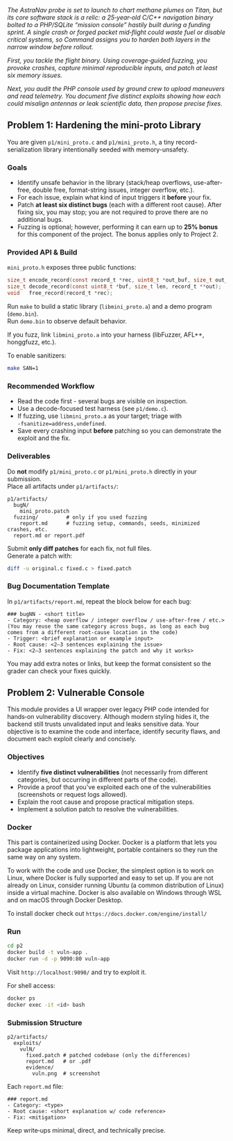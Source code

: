 _The AstraNav probe is set to launch to chart methane plumes on Titan, but its core software stack is a relic: a 25‑year‑old C/C++ navigation binary bolted to a PHP/SQLite “mission console” hastily built during a funding sprint. A single crash or forged packet mid‑flight could waste fuel or disable critical systems, so Command assigns you to harden both layers in the narrow window before rollout._

_First, you tackle the flight binary. Using coverage‑guided fuzzing, you provoke crashes, capture minimal reproducible inputs, and patch at least six memory issues._

_Next, you audit the PHP console used by ground crew to upload maneuvers and read telemetry. You document five distinct exploits showing how each could misalign antennas or leak scientific data, then propose precise fixes._


## Problem 1: Hardening the mini-proto Library

You are given `p1/mini_proto.c` and `p1/mini_proto.h`, a tiny record-serialization library intentionally seeded with memory-unsafety.

### Goals

* Identify unsafe behavior in the library (stack/heap overflows, use-after-free, double free, format-string issues, integer overflow, etc.).
* For each issue, explain what kind of input triggers it **before** your fix.
* Patch **at least six distinct bugs** (each with a different root cause). After fixing six, you may stop; you are not required to prove there are no additional bugs.
* Fuzzing is optional; however, performing it can earn up to **25% bonus** for this component of the project. The bonus applies only to Project 2.

### Provided API & Build

`mini_proto.h` exposes three public functions:

```c
size_t encode_record(const record_t *rec, uint8_t *out_buf, size_t out_cap);
size_t decode_record(const uint8_t *buf, size_t len, record_t **out);
void   free_record(record_t *rec);
```

Run `make` to build a static library (`libmini_proto.a`) and a demo program (`demo.bin`).  
Run `demo.bin` to observe default behavior.

If you fuzz, link `libmini_proto.a` into your harness (libFuzzer, AFL++, honggfuzz, etc.).

To enable sanitizers:

```bash
make SAN=1
```

### Recommended Workflow

* Read the code first - several bugs are visible on inspection.
* Use a decode-focused test harness (see `p1/demo.c`).
* If fuzzing, use `libmini_proto.a` as your target; triage with  
  `-fsanitize=address,undefined`.
* Save every crashing input **before** patching so you can demonstrate the exploit and the fix.

### Deliverables

Do **not** modify `p1/mini_proto.c` or `p1/mini_proto.h` directly in your submission.  
Place all artifacts under `p1/artifacts/`:

```
p1/artifacts/
  bugN/
    mini_proto.patch
  fuzzing/         # only if you used fuzzing
    report.md      # fuzzing setup, commands, seeds, minimized crashes, etc.
  report.md or report.pdf
```

Submit **only diff patches** for each fix, not full files.  
Generate a patch with:

```bash
diff -u original.c fixed.c > fixed.patch
```

### Bug Documentation Template

In `p1/artifacts/report.md`, repeat the block below for each bug:

```
### bugNN - <short title>
- Category: <heap overflow / integer overflow / use-after-free / etc.>
(You may reuse the same category across bugs, as long as each bug comes from a different root-cause location in the code)
- Trigger: <brief explanation or example input>
- Root cause: <2–3 sentences explaining the issue>
- Fix: <2–3 sentences explaining the patch and why it works>
```

You may add extra notes or links, but keep the format consistent so the grader can check your fixes quickly.

## Problem 2: Vulnerable Console 

This module provides a UI wrapper over legacy PHP code intended for hands‑on vulnerability discovery. Although modern styling hides it, the backend still trusts unvalidated input and leaks sensitive data. Your objective is to examine the code and interface, identify security flaws, and document each exploit clearly and concisely.

### Objectives

- Identify **five distinct vulnerabilities** (not necessarily from different categories, but occurring in different parts of the code).
- Provide a proof that you've exploited each one of the vulnerabilities (screenshots or request logs allowed).
- Explain the root cause and propose practical mitigation steps.
- Implement a solution patch to resolve the vulnerabilities.

### Docker 

This part is containerized using Docker. Docker is a platform that lets you package applications into lightweight, portable containers so they run the same way on any system.

To work with the code and use Docker, the simplest option is to work on Linux, where Docker is fully supported and easy to set up. If you are not already on Linux, consider running Ubuntu (a common distribution of Linux) inside a virtual machine. Docker is also available on Windows through WSL and on macOS through Docker Desktop.

To install docker check out `https://docs.docker.com/engine/install/`

### Run

```bash
cd p2
docker build -t vuln-app .
docker run -d -p 9090:80 vuln-app
```


Visit `http://localhost:9090/` and try to exploit it.

For shell access:

```bash
docker ps
docker exec -it <id> bash
```

### Submission Structure

```
p2/artifacts/
  exploits/
    vulN/
      fixed.patch # patched codebase (only the differences)
      report.md   # or .pdf
      evidence/
        vuln.png  # screenshot
```

Each `report.md` file:

```
### report.md
- Category: <type>
- Root cause: <short explanation w/ code reference>
- Fix: <mitigation>
```

Keep write‑ups minimal, direct, and technically precise.
